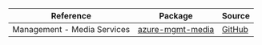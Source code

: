 | Reference | Package | Source |
|---|---|---|
|Management - Media Services|[azure-mgmt-media](https://repo1.maven.org/maven2/com/microsoft/azure/mediaservices/v2020_05_01/azure-mgmt-media)|[GitHub](https://github.com/Azure/azure-sdk-for-java/blob/main/)|
